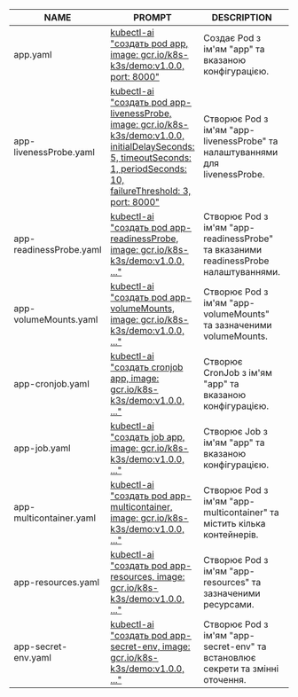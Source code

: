 | NAME                       | PROMPT                                                                                                                               | DESCRIPTION                               | EXAMPLE                                   |
|----------------------------|---------------------------------------------------------------------------------------------------------------------------------------|-------------------------------------------|-------------------------------------------|
| app.yaml                   | [kubectl-ai "создать pod app, image: gcr.io/k8s-k3s/demo:v1.0.0, port: 8000"](yaml/app.yaml)                                      | Создає Pod з ім'ям "app" та вказаною конфігурацією. | [Example1](yaml/app.yaml)                 |
| app-livenessProbe.yaml     | [kubectl-ai "создать pod app-livenessProbe, image: gcr.io/k8s-k3s/demo:v1.0.0, initialDelaySeconds: 5, timeoutSeconds: 1, periodSeconds: 10, failureThreshold: 3, port: 8000"](yaml/app-livenessProbe.yaml) | Створює Pod з ім'ям "app-livenessProbe" та налаштуваннями для livenessProbe. | [Example2](yaml/app-livenessProbe.yaml)   |
| app-readinessProbe.yaml    | [kubectl-ai "создать pod app-readinessProbe, image: gcr.io/k8s-k3s/demo:v1.0.0, ..."](yaml/app-readinessProbe.yaml)                  | Створює Pod з ім'ям "app-readinessProbe" та вказаними readinessProbe налаштуваннями. | [Example3](yaml/app-readinessProbe.yaml)  |
| app-volumeMounts.yaml      | [kubectl-ai "создать pod app-volumeMounts, image: gcr.io/k8s-k3s/demo:v1.0.0, ..."](yaml/app-volumeMounts.yaml)                      | Створює Pod з ім'ям "app-volumeMounts" та зазначеними volumeMounts. | [Example4](yaml/app-volumeMounts.yaml)    |
| app-cronjob.yaml           | [kubectl-ai "создать cronjob app, image: gcr.io/k8s-k3s/demo:v1.0.0, ..."](yaml/app-cronjob.yaml)                                 | Створює CronJob з ім'ям "app" та вказаною конфігурацією. | [Example5](yaml/app-cronjob.yaml)        |
| app-job.yaml               | [kubectl-ai "создать job app, image: gcr.io/k8s-k3s/demo:v1.0.0, ..."](yaml/app-job.yaml)                                       | Створює Job з ім'ям "app" та вказаною конфігурацією. | [Example6](yaml/app-job.yaml)            |
| app-multicontainer.yaml    | [kubectl-ai "создать pod app-multicontainer, image: gcr.io/k8s-k3s/demo:v1.0.0, ..."](yaml/app-multicontainer.yaml)                | Створює Pod з ім'ям "app-multicontainer" та містить кілька контейнерів. | [Example7](yaml/app-multicontainer.yaml) |
| app-resources.yaml         | [kubectl-ai "создать pod app-resources, image: gcr.io/k8s-k3s/demo:v1.0.0, ..."](yaml/app-resources.yaml)                          | Створює Pod з ім'ям "app-resources" та зазначеними ресурсами. | [Example8](yaml/app-resources.yaml)      |
| app-secret-env.yaml        | [kubectl-ai "создать pod app-secret-env, image: gcr.io/k8s-k3s/demo:v1.0.0, ..."](yaml/app-secret-env.yaml)                      | Створює Pod з ім'ям "app-secret-env" та встановлює секрети та змінні оточення. | [Example9](yaml/app-secret-env.yaml)     |

